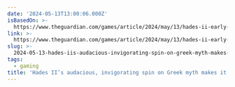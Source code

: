 ```yaml
---
date: '2024-05-13T13:00:06.000Z'
isBasedOn: >-
  https://www.theguardian.com/games/article/2024/may/13/hades-ii-early-access-review?CMP=Share_AndroidApp_Other
link: >-
  https://www.theguardian.com/games/article/2024/may/13/hades-ii-early-access-review?CMP=Share_AndroidApp_Other
slug: >-
  2024-05-13-hades-iis-audacious-invigorating-spin-on-greek-myth-makes-it-worth-playin
tags:
  - gaming
title: 'Hades II’s audacious, invigorating spin on Greek myth makes it worth playin'
---
```

 
